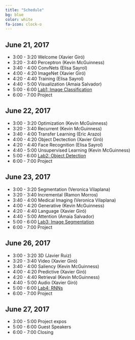 ```yaml
---
title: "Schedule"
bg: blue
color: white
fa-icon: clock-o
---
```


## June 21, 2017

- 3:00 - 3:20 Welcome (Xavier Giró)
- 3:20 - 3:40 Perceptron (Kevin McGuinness)
- 3:40 - 4:00 ConvNets (Elisa Sayrol)
- 4:00 - 4:20 ImageNet (Xavier Giró)
- 4:20 - 4:40 Training (Elisa Sayrol)
- 4:40 - 5:00 Visualization (Amaia Salvador)
- 5:00 - 6:00 [Lab1: Image Classification][Lab1]
- 6:00 - 7:00 Project

## June 22, 2017

- 3:00 - 3:20 Optimization (Kevin McGuinness)
- 3:20 - 3:40 Recurrent (Kevin McGuinness)
- 3:40 - 4:00 Transfer Learning (Eric Arazo)
- 4:00 - 4:20 Object Dectection (Xavier Giró)
- 4:20 - 4:40 Face Recognition (Elisa Sayrol)
- 4:40 - 5:00 Unsupervised Learning (Kevin McGuinness)
- 5:00 - 6:00 [Lab2: Object Detection][Lab2]
- 6:00 - 7:00 Project

## June 23, 2017

- 3:00 - 3:20 Segmentation (Veronica Vilaplana)
- 3:20 - 3:40 Incremental (Ramon Morros)
- 3:40 - 4:00 Medical Imaging (Veronica Vilaplana)
- 4:00 - 4:20 Generative (Kevin McGuinness)
- 4:20 - 4:40 Language (Xavier Giró)
- 4:40 - 5:00 Attention (Amaia Salvador)
- 5:00 - 6:00 [Lab3: Image Segmentation][Lab3]
- 6:00 - 7:00 Project

## June 26, 2017

- 3:00 - 3:20 3D (Javier Ruiz)
- 3:20 - 3:40 Video (Xavier Giró)
- 3:40 - 4:00 Saliency (Kevin McGuinness)
- 4:00 - 4:20 Predictive (Xavier Giró)
- 4:20 - 4:40 Retrieval (Kevin McGuinness)
- 4:40 - 5:00 Audio (Xavier Giró)
- 5:00 - 6:00 [Lab4: RNNs][Lab4]
- 6:00 - 7:00 Project


## June 27, 2017

- 3:00 - 5:00 Project expos
- 5:00 - 6:00 Guest Speakers
- 6:00 - 7:00 Closing

[Lab1]: https://nvidia.qwiklab.com/focuses/preview/1579?locale=en
[Lab2]: https://nvidia.qwiklab.com/focuses/preview/1204?locale=en
[Lab3]: https://nvidia.qwiklab.com/focuses/preview/2193?locale=en
[Lab4]: https://nvidia.qwiklab.com/focuses/preview/3043?locale=en
